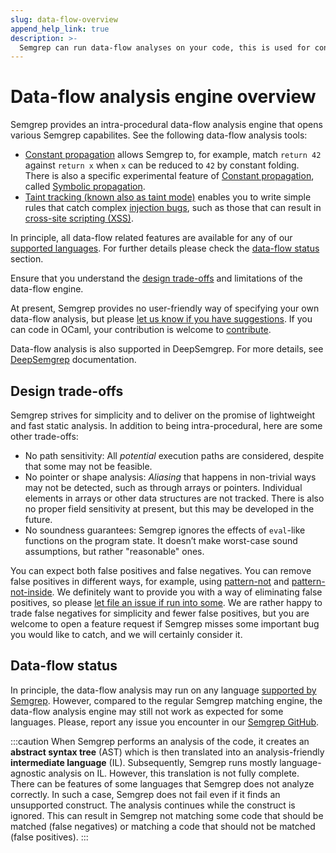 ```yaml
---
slug: data-flow-overview
append_help_link: true
description: >-
  Semgrep can run data-flow analyses on your code, this is used for constant propagation and for taint tracking.
---
```


# Data-flow analysis engine overview

Semgrep provides an intra-procedural data-flow analysis engine that opens various Semgrep capabilites. See the following data-flow analysis tools:
- [Constant propagation](../constant-propagation/) allows Semgrep to, for example, match `return 42` against `return x` when `x` can be reduced to `42` by constant folding. There is also a specific experimental feature of [Constant propagation](../constant-propagation/), called [Symbolic propagation](/experiments/symbolic-propagation/).
- [Taint tracking (known also as taint mode)](../taint-mode/) enables you to write simple rules that catch complex [injection bugs](https://owasp.org/www-community/Injection_Flaws), such as those that can result in [cross-site scripting (XSS)](https://owasp.org/www-community/attacks/xss/).

In principle, all data-flow related features are available for any of our [supported languages](/supported-languages/). For further details please check the [data-flow status](#data-flow-status) section.

Ensure that you understand the [design trade-offs](#design-trade-offs) and limitations of the data-flow engine.

At present, Semgrep provides no user-friendly way of specifying your own data-flow analysis, but please [let us know if you have suggestions](https://github.com/returntocorp/semgrep/issues/new/choose). If you can code in OCaml, your contribution is welcome to [contribute](/docs/contributing/contributing/).

Data-flow analysis is also supported in DeepSemgrep. For more details, see [DeepSemgrep](/docs/deepsemgrep/) documentation.

## Design trade-offs

Semgrep strives for simplicity and to deliver on the promise of lightweight and fast static analysis. In addition to being intra-procedural, here are some other trade-offs:

- No path sensitivity: All _potential_ execution paths are considered, despite that some may not be feasible.
- No pointer or shape analysis: _Aliasing_ that happens in non-trivial ways may not be detected, such as through arrays or pointers. Individual elements in arrays or other data structures are not tracked. There is also no proper field sensitivity at present, but this may be developed in the future.
- No soundness guarantees: Semgrep ignores the effects of `eval`-like functions on the program state. It doesn’t make worst-case sound assumptions, but rather "reasonable" ones.

You can expect both false positives and false negatives. You can remove false positives in different ways, for example, using [pattern-not](../../rule-syntax/#pattern-not) and [pattern-not-inside](../../rule-syntax/#pattern-not-inside). We definitely want to provide you with a way of eliminating false positives, so please [let file an issue if run into some](https://github.com/returntocorp/semgrep/issues/new/choose). We are rather happy to trade false negatives for simplicity and fewer false positives, but you are welcome to open a feature request if Semgrep misses some important bug you would like to catch, and we will certainly consider it.

## Data-flow status

In principle, the data-flow analysis may run on any language [supported by Semgrep](/docs/supported-languages.md). However, compared to the regular Semgrep matching engine, the data-flow analysis engine may still not work as expected for some languages. Please, report any issue you encounter in our [Semgrep GitHub](https://github.com/returntocorp/semgrep/issues/new/choose).

:::caution
When Semgrep performs an analysis of the code, it creates an **abstract syntax tree** (AST) which is then translated into an analysis-friendly **intermediate language** (IL). Subsequently, Semgrep runs mostly language-agnostic analysis on IL. However, this translation is not fully complete. There can be features of some languages that Semgrep does not analyze correctly. In such a case, Semgrep does not fail even if it finds an unsupported construct. The analysis continues while the construct is ignored. This can result in Semgrep not matching some code that should be matched (false negatives) or matching a code that should not be matched (false positives).
:::
